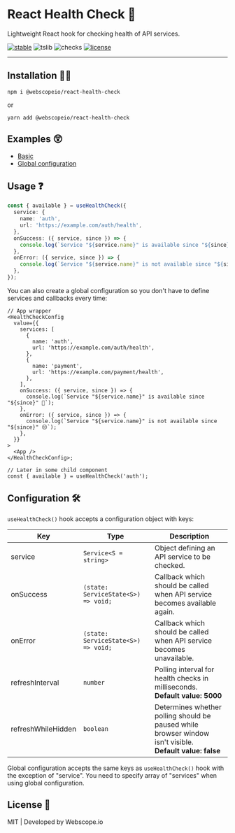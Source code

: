 # React Health Check 🏥

Lightweight React hook for checking health of API services.

[![stable](https://badgen.net/npm/v/@webscopeio/react-health-check)](https://www.npmjs.com/package/@webscopeio/react-health-check)
![tslib](https://badgen.net/npm/types/tslib)
![checks](https://badgen.net/github/checks/webscopeio/react-health-check)
[![license](https://badgen.now.sh/badge/license/MIT)](./LICENSE)

---

## Installation 🧑‍🔧

```
npm i @webscopeio/react-health-check
```

or

```
yarn add @webscopeio/react-health-check
```

## Examples 😲

- [Basic](examples/basic)
- [Global configuration](examples/global-conf)

## Usage ❓

```ts
const { available } = useHealthCheck({
  service: {
    name: 'auth',
    url: 'https://example.com/auth/health',
  },
  onSuccess: ({ service, since }) => {
    console.log(`Service "${service.name}" is available since "${since}" 🎉`);
  },
  onError: ({ service, since }) => {
    console.log(`Service "${service.name}" is not available since "${since}" 😔`);
  },
});
```

You can also create a global configuration so you don't have to define services and callbacks every time:

```tsx
// App wrapper
<HealthCheckConfig
  value={{
    services: [
      {
        name: 'auth',
        url: 'https://example.com/auth/health',
      },
      {
        name: 'payment',
        url: 'https://example.com/payment/health',
      },
    ],
    onSuccess: ({ service, since }) => {
      console.log(`Service "${service.name}" is available since "${since}" 🎉`);
    },
    onError: ({ service, since }) => {
      console.log(`Service "${service.name}" is not available since "${since}" 😔`);
    },
  }}
>
  <App />
</HealthCheckConfig>;

// Later in some child component
const { available } = useHealthCheck('auth');
```

## Configuration 🛠

`useHealthCheck()` hook accepts a configuration object with keys:

| Key                | Type                                | Description                                                                                                   |
| ------------------ | ----------------------------------- | ------------------------------------------------------------------------------------------------------------- |
| service            | `Service<S = string>`               | Object defining an API service to be checked.                                                                 |
| onSuccess          | `(state: ServiceState<S>) => void;` | Callback which should be called when API service becomes available again.                                     |
| onError            | `(state: ServiceState<S>) => void;` | Callback which should be called when API service becomes unavailable.                                         |  |
| refreshInterval    | `number`                            | Polling interval for health checks in milliseconds. <br> **Default value: 5000**                              |
| refreshWhileHidden | `boolean`                           | Determines whether polling should be paused while browser window isn't visible. <br> **Default value: false** |

Global configuration accepts the same keys as `useHealthCheck()` hook with the exception of "service". You need to specify array of "services" when using global configuration.

## License 💼

MIT | Developed by Webscope.io
